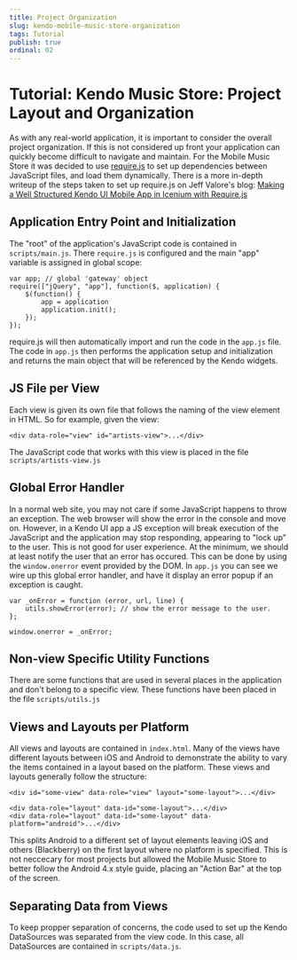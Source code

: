 ```yaml
---
title: Project Organization
slug: kendo-mobile-music-store-organization
tags: Tutorial
publish: true
ordinal: 02
---
```


# Tutorial: Kendo Music Store: Project Layout and Organization

As with any real-world application, it is important to consider the overall project organization.
If this is not considered up front your application can quickly become difficult to navigate and maintain.
For the Mobile Music Store it was decided to use [require.js](http://requirejs.org/) to set up dependencies between JavaScript files, and load them dynamically.
There is a more in-depth writeup of the steps taken to set up require.js on Jeff Valore's blog: [Making a Well Structured Kendo UI Mobile App in Icenium with Require.js](http://codingwithspike.wordpress.com/2012/11/30/making-a-well-structured-kendo-ui-mobile-app-in-icenium-with-require-js/)

## Application Entry Point and Initialization

The "root" of the application's JavaScript code is contained in `scripts/main.js`. There `require.js` is configured and the main "app" variable is assigned in global scope:

    var app; // global 'gateway' object
    require(["jQuery", "app"], function($, application) {
        $(function() {
            app = application
            application.init();
        });
    });

require.js will then automatically import and run the code in the `app.js` file.
The code in `app.js` then performs the application setup and initialization and returns the main object that will be referenced by the Kendo widgets.

## JS File per View

Each view is given its own file that follows the naming of the view element in HTML. So for example, given the view:

    <div data-role="view" id="artists-view">...</div>

The JavaScript code that works with this view is placed in the file `scripts/artists-view.js`

## Global Error Handler

In a normal web site, you may not care if some JavaScript happens to throw an exception. The web browser will show the error in the console and move on.
However, in a Kendo UI app a JS exception will break execution of the JavaScript and the application may stop responding, appearing to "lock up" to the user.
This is not good for user experience.
At the minimum, we should at least notify the user that an error has occured.
This can be done by using the `window.onerror` event provided by the DOM.
In `app.js` you can see we wire up this global error handler, and have it display an error popup if an exception is caught.

    var _onError = function (error, url, line) {
        utils.showError(error); // show the error message to the user.
    };
    
    window.onerror = _onError;

## Non-view Specific Utility Functions

There are some functions that are used in several places in the application and don't belong to a specific view.
These functions have been placed in the file `scripts/utils.js`

## Views and Layouts per Platform

All views and layouts are contained in `index.html`.
Many of the views have different layouts between iOS and Android to demonstrate the ability to vary the items contained in a layout based on the platform.
These views and layouts generally follow the structure:

    <div id="some-view" data-role="view" layout="some-layout">...</div>
    
    <div data-role="layout" data-id="some-layout">...</div>
    <div data-role="layout" data-id="some-layout" data-platform="android">...</div>

This splits Android to a different set of layout elements leaving iOS and others (Blackberry) on the first layout where no platform is specified.
This is not neccecary for most projects but allowed the Mobile Music Store to better follow the Android 4.x style guide, placing an "Action Bar" at the top of the screen.

## Separating Data from Views

To keep propper separation of concerns, the code used to set up the Kendo DataSources was separated from the view code.
In this case, all DataSources are contained in `scripts/data.js`.
